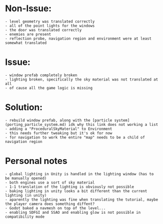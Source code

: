 # Non-Issue:

    - level geometry was translated correctly
    - all of the point lights for the windows
    - the door was translated correctly
    - enemies are present
    - reflection probe, navigation region and environment were at least somewhat translated

# Issue:

    - window prefab completely broken
    - lighting broken, specifically the sky material was not translated at all
    - of cause all the game logic is missing

# Solution:

    - rebuild window prefab, along with the [particle system](porting_particle_system.md) idk why this link does not working a list
    - adding a "ProceduralSkyMaterial" to Environment
    - this needs further tweaking but it's ok for now
    - for navigation to work the entire "map" needs to be a child of navigation region

# Personal notes

    - global lighting in Unity is handled in the lighting window (has to be manually opened)
    - both engines use a sort of sky material
    - 1-1 translation of the lighting is obviously not possible
    - baking lighting in unity looks a bit different than the current lighting (in unity)
    - aparently the lighting was fine when translating the tutorial, maybe the player camera does something diffent?
    - Godot baked a navmesh on top of the level...
    - enabling SDFGI and SSAO and enabling glow is not possible in compatibility mode
